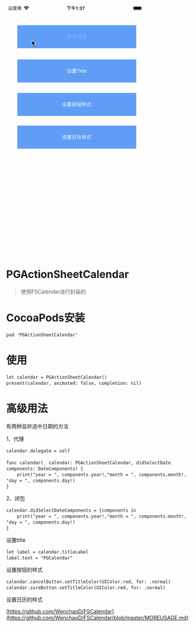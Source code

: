 ![PGActionSheetCalendar](PGActionSheetCalendar.gif)

# PGActionSheetCalendar
> 使用FSCalendar进行封装的

# CocoaPods安装
```
pod 'PGActionSheetCalendar'
```
# 使用
```
let calendar = PGActionSheetCalendar()
present(calendar, animated: false, completion: nil)
```
# 高级用法
有两种监听选中日期的方法 

1、代理

```  
calendar.delegate = self

func calendar(_ calendar: PGActionSheetCalendar, didSelectDate components: DateComponents) {
    print("year = ", components.year!,"month = ", components.month!,  "day = ", components.day!)
}
```
2、闭包

```
calendar.didSelectDateComponents = {components in
    print("year = ", components.year!,"month = ", components.month!,  "day = ", components.day!)
}
```
设置title

```
let label = calendar.titleLabel
label.text = "PGCalendar"
```

设置按钮的样式

```
calendar.cancelButton.setTitleColor(UIColor.red, for: .normal)
calendar.sureButton.setTitleColor(UIColor.red, for: .normal)
```

设置日历的样式

[https://github.com/WenchaoD/FSCalendar](https://github.com/WenchaoD/FSCalendar/blob/master/MOREUSAGE.md)